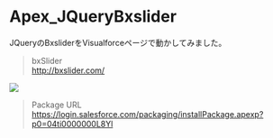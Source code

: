 Apex_JQueryBxslider
==========================

JQueryのBxsliderをVisualforceページで動かしてみました。  
> bxSlider  
> http://bxslider.com/  
  
<img src="http://cdn-ak.f.st-hatena.com/images/fotolife/t/tyoshikawa1106/20140104/20140104154551.png" />  

> Package URL  
> https://login.salesforce.com/packaging/installPackage.apexp?p0=04ti0000000L8Yl  
